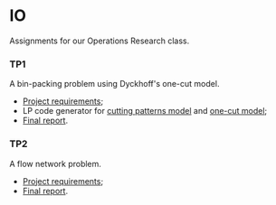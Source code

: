 # IO

Assignments for our Operations Research class.

### TP1

A bin-packing problem using Dyckhoff's one-cut model.

 - [Project requirements](TP1/Requirements.pdf);
 - LP code generator for [cutting patterns model](TP1/gilmore_gomory.py) and
   [one-cut model](TP1/dyckhoff.py);
 - [Final report](TP1/Report.pdf).

### TP2

A flow network problem.

 - [Project requirements](TP2/Requirements.pdf);
 - [Final report](TP2/Report.pdf).
